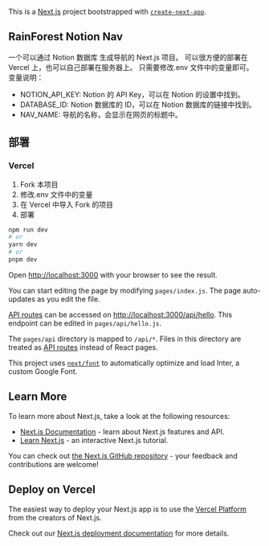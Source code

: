 This is a [Next.js](https://nextjs.org/) project bootstrapped with [`create-next-app`](https://github.com/vercel/next.js/tree/canary/packages/create-next-app).

## RainForest Notion Nav
一个可以通过 Notion 数据库 生成导航的 Next.js 项目。
可以很方便的部署在 Vercel 上，也可以自己部署在服务器上。
只需要修改.env 文件中的变量即可。
变量说明：
- NOTION_API_KEY: Notion 的 API Key，可以在 Notion 的设置中找到。
- DATABASE_ID: Notion 数据库的 ID，可以在 Notion 数据库的链接中找到。
- NAV_NAME: 导航的名称，会显示在网页的标题中。

## 部署
### Vercel
1. Fork 本项目
2. 修改.env 文件中的变量
2. 在 Vercel 中导入 Fork 的项目
3. 部署

```bash
npm run dev
# or
yarn dev
# or
pnpm dev
```

Open [http://localhost:3000](http://localhost:3000) with your browser to see the result.

You can start editing the page by modifying `pages/index.js`. The page auto-updates as you edit the file.

[API routes](https://nextjs.org/docs/api-routes/introduction) can be accessed on [http://localhost:3000/api/hello](http://localhost:3000/api/hello). This endpoint can be edited in `pages/api/hello.js`.

The `pages/api` directory is mapped to `/api/*`. Files in this directory are treated as [API routes](https://nextjs.org/docs/api-routes/introduction) instead of React pages.

This project uses [`next/font`](https://nextjs.org/docs/basic-features/font-optimization) to automatically optimize and load Inter, a custom Google Font.

## Learn More

To learn more about Next.js, take a look at the following resources:

- [Next.js Documentation](https://nextjs.org/docs) - learn about Next.js features and API.
- [Learn Next.js](https://nextjs.org/learn) - an interactive Next.js tutorial.

You can check out [the Next.js GitHub repository](https://github.com/vercel/next.js/) - your feedback and contributions are welcome!

## Deploy on Vercel

The easiest way to deploy your Next.js app is to use the [Vercel Platform](https://vercel.com/new?utm_medium=default-template&filter=next.js&utm_source=create-next-app&utm_campaign=create-next-app-readme) from the creators of Next.js.

Check out our [Next.js deployment documentation](https://nextjs.org/docs/deployment) for more details.
